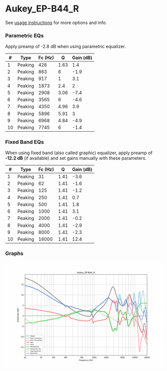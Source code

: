 # Aukey_EP-B44_R
See [usage instructions](https://github.com/jaakkopasanen/AutoEq#usage) for more options and info.

### Parametric EQs
Apply preamp of -2.8 dB when using parametric equalizer.

|   # | Type    |   Fc (Hz) |    Q |   Gain (dB) |
|-----|---------|-----------|------|-------------|
|   1 | Peaking |       426 | 1.63 |         1.4 |
|   2 | Peaking |       863 | 6    |        -1.9 |
|   3 | Peaking |       917 | 1    |         3.1 |
|   4 | Peaking |      1873 | 2.4  |         2   |
|   5 | Peaking |      2908 | 3.06 |        -7.4 |
|   6 | Peaking |      3565 | 6    |        -4.6 |
|   7 | Peaking |      4350 | 4.96 |         3.9 |
|   8 | Peaking |      5896 | 5.91 |         3   |
|   9 | Peaking |      6968 | 4.84 |        -4.9 |
|  10 | Peaking |      7745 | 6    |        -1.4 |

### Fixed Band EQs
When using fixed band (also called graphic) equalizer, apply preamp of **-12.2 dB** (if available) and set gains manually with these parameters.

|   # | Type    |   Fc (Hz) |    Q |   Gain (dB) |
|-----|---------|-----------|------|-------------|
|   1 | Peaking |        31 | 1.41 |        -3.6 |
|   2 | Peaking |        62 | 1.41 |        -1.6 |
|   3 | Peaking |       125 | 1.41 |        -1.2 |
|   4 | Peaking |       250 | 1.41 |         0.7 |
|   5 | Peaking |       500 | 1.41 |         1.8 |
|   6 | Peaking |      1000 | 1.41 |         3.1 |
|   7 | Peaking |      2000 | 1.41 |        -0.2 |
|   8 | Peaking |      4000 | 1.41 |        -2.9 |
|   9 | Peaking |      8000 | 1.41 |        -2.3 |
|  10 | Peaking |     16000 | 1.41 |        12.4 |

### Graphs
![](./Aukey_EP-B44_R.png)
